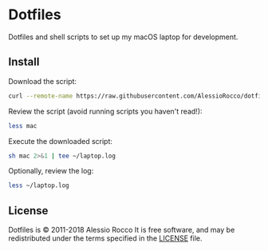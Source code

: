 Dotfiles
========

Dotfiles and shell scripts to set up my macOS laptop for development.

Install
-------

Download the script:

```sh
curl --remote-name https://raw.githubusercontent.com/AlessioRocco/dotfiles/master/bin/setup
```

Review the script (avoid running scripts you haven't read!):

```sh
less mac
```

Execute the downloaded script:

```sh
sh mac 2>&1 | tee ~/laptop.log
```

Optionally, review the log:

```sh
less ~/laptop.log
```

License
-------

Dotfiles is © 2011-2018 Alessio Rocco
It is free software,
and may be redistributed under the terms specified in the [LICENSE] file.

[LICENSE]: LICENSE
